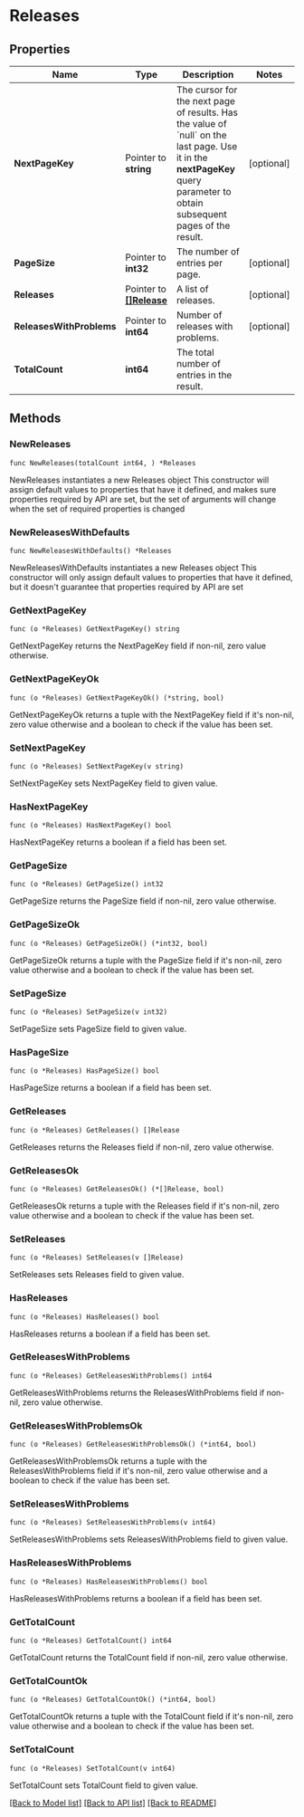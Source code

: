 # Releases

## Properties

Name | Type | Description | Notes
------------ | ------------- | ------------- | -------------
**NextPageKey** | Pointer to **string** | The cursor for the next page of results. Has the value of &#x60;null&#x60; on the last page.   Use it in the **nextPageKey** query parameter to obtain subsequent pages of the result. | [optional] 
**PageSize** | Pointer to **int32** | The number of entries per page. | [optional] 
**Releases** | Pointer to [**[]Release**](Release.md) | A list of releases. | [optional] 
**ReleasesWithProblems** | Pointer to **int64** | Number of releases with problems. | [optional] 
**TotalCount** | **int64** | The total number of entries in the result. | 

## Methods

### NewReleases

`func NewReleases(totalCount int64, ) *Releases`

NewReleases instantiates a new Releases object
This constructor will assign default values to properties that have it defined,
and makes sure properties required by API are set, but the set of arguments
will change when the set of required properties is changed

### NewReleasesWithDefaults

`func NewReleasesWithDefaults() *Releases`

NewReleasesWithDefaults instantiates a new Releases object
This constructor will only assign default values to properties that have it defined,
but it doesn't guarantee that properties required by API are set

### GetNextPageKey

`func (o *Releases) GetNextPageKey() string`

GetNextPageKey returns the NextPageKey field if non-nil, zero value otherwise.

### GetNextPageKeyOk

`func (o *Releases) GetNextPageKeyOk() (*string, bool)`

GetNextPageKeyOk returns a tuple with the NextPageKey field if it's non-nil, zero value otherwise
and a boolean to check if the value has been set.

### SetNextPageKey

`func (o *Releases) SetNextPageKey(v string)`

SetNextPageKey sets NextPageKey field to given value.

### HasNextPageKey

`func (o *Releases) HasNextPageKey() bool`

HasNextPageKey returns a boolean if a field has been set.

### GetPageSize

`func (o *Releases) GetPageSize() int32`

GetPageSize returns the PageSize field if non-nil, zero value otherwise.

### GetPageSizeOk

`func (o *Releases) GetPageSizeOk() (*int32, bool)`

GetPageSizeOk returns a tuple with the PageSize field if it's non-nil, zero value otherwise
and a boolean to check if the value has been set.

### SetPageSize

`func (o *Releases) SetPageSize(v int32)`

SetPageSize sets PageSize field to given value.

### HasPageSize

`func (o *Releases) HasPageSize() bool`

HasPageSize returns a boolean if a field has been set.

### GetReleases

`func (o *Releases) GetReleases() []Release`

GetReleases returns the Releases field if non-nil, zero value otherwise.

### GetReleasesOk

`func (o *Releases) GetReleasesOk() (*[]Release, bool)`

GetReleasesOk returns a tuple with the Releases field if it's non-nil, zero value otherwise
and a boolean to check if the value has been set.

### SetReleases

`func (o *Releases) SetReleases(v []Release)`

SetReleases sets Releases field to given value.

### HasReleases

`func (o *Releases) HasReleases() bool`

HasReleases returns a boolean if a field has been set.

### GetReleasesWithProblems

`func (o *Releases) GetReleasesWithProblems() int64`

GetReleasesWithProblems returns the ReleasesWithProblems field if non-nil, zero value otherwise.

### GetReleasesWithProblemsOk

`func (o *Releases) GetReleasesWithProblemsOk() (*int64, bool)`

GetReleasesWithProblemsOk returns a tuple with the ReleasesWithProblems field if it's non-nil, zero value otherwise
and a boolean to check if the value has been set.

### SetReleasesWithProblems

`func (o *Releases) SetReleasesWithProblems(v int64)`

SetReleasesWithProblems sets ReleasesWithProblems field to given value.

### HasReleasesWithProblems

`func (o *Releases) HasReleasesWithProblems() bool`

HasReleasesWithProblems returns a boolean if a field has been set.

### GetTotalCount

`func (o *Releases) GetTotalCount() int64`

GetTotalCount returns the TotalCount field if non-nil, zero value otherwise.

### GetTotalCountOk

`func (o *Releases) GetTotalCountOk() (*int64, bool)`

GetTotalCountOk returns a tuple with the TotalCount field if it's non-nil, zero value otherwise
and a boolean to check if the value has been set.

### SetTotalCount

`func (o *Releases) SetTotalCount(v int64)`

SetTotalCount sets TotalCount field to given value.



[[Back to Model list]](../README.md#documentation-for-models) [[Back to API list]](../README.md#documentation-for-api-endpoints) [[Back to README]](../README.md)



